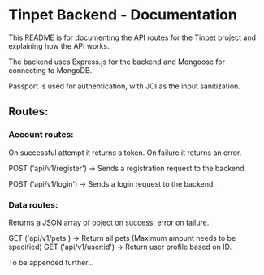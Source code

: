 # Tinpet Backend - Documentation

This README is for documenting the API routes for the Tinpet project and explaining how the API works.  

The backend uses Express.js for the backend and Mongoose for connecting to MongoDB.  

Passport is used for authentication, with JOI as the input sanitization.  

## Routes:

### Account routes:
On successful attempt it returns a token. On failure it returns an error. 

POST ('api/v1/register') -> Sends a registration request to the backend.

POST ('api/v1/login') -> Sends a login request to the backend.

### Data routes:
Returns a JSON array of object on success, error on failure.

GET ('api/v1/pets') -> Return all pets (Maximum amount needs to be specified) 
GET ('api/v1/user:id') -> Return user profile based on ID. 

To be appended further...

